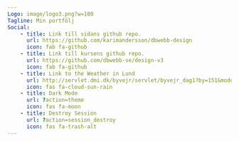 ```yaml
---
Logo: image/logo3.png?w=100
Tagline: Min portfölj
Social:
    - title: Link till sidans github repo.
      url: https://github.com/karimandersson/dbwebb-design
      icon: fab fa-github
    - title: Link till kursens github repo.
      url: https://github.com/dbwebb-se/design-v3
      icon: fab fa-github
    - title: Link to the Weather in Lund
      url: http://servlet.dmi.dk/byvejr/servlet/byvejr_dag1?by=151&mode=long
      icon: fas fa-cloud-sun-rain
    - title: Dark Mode
      url: ?action=theme
      icon: fas fa-moon
    - title: Destroy Session
      url: ?action=session_destroy
      icon: fas fa-trash-alt
---
```

